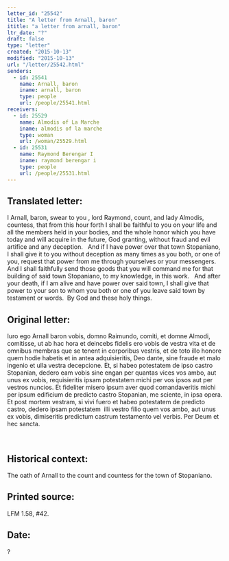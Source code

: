 ```yaml
---
letter_id: "25542"
title: "A letter from Arnall, baron"
ititle: "a letter from arnall, baron"
ltr_date: "?"
draft: false
type: "letter"
created: "2015-10-13"
modified: "2015-10-13"
url: "/letter/25542.html"
senders:
  - id: 25541
    name: Arnall, baron
    iname: arnall, baron
    type: people
    url: /people/25541.html
receivers:
  - id: 25529
    name: Almodis of La Marche
    iname: almodis of la marche
    type: woman
    url: /woman/25529.html
  - id: 25531
    name: Raymond Berengar I
    iname: raymond berengar i
    type: people
    url: /people/25531.html
---
```

<h2> Translated letter:</h2><p>I Arnall, baron, swear to you , lord Raymond, count, and lady Almodis, countess, that from this hour forth I shall be faithful to you on your life and all the members held in your bodies, and the whole honor which you have today and will acquire in the future, God granting, without fraud and evil artifice and any deception.&nbsp;&nbsp; And if I have power over that town Stopaniano, I shall give it to you without deception as many times as you both, or one of you, request that power from me through yourselves or your messengers.&nbsp; And I shall faithfully send those goods that you will command me for that building of said town Stopaniano, to my knowledge, in this work.&nbsp;&nbsp; And after your death, if I am alive and have power over said town, I shall give that power to your son to whom you both or one of you leave said town by testament or words.&nbsp; By God and these holy things.</p><h2 class="mt-4"> Original letter:</h2><p>Iuro ego Arnall baron vobis, domno Raimundo, comiti, et domne Almodi, comitisse, ut ab hac hora et deincebs fidelis ero vobis de vestra vita et de omnibus membras que se tenent in corporibus vestris, et de toto illo honore quem hodie habetis et in antea adquisieritis, Deo dante, sine fraude et malo ingenio et ulla vestra decepcione. Et, si habeo potestatem de ipso castro Stopanian, dedero eam vobis sine engan per quantas vices vos ambo, aut unus ex vobis, requisieritis ipsam potestatem michi per vos ipsos aut per vestros nuncios. Et fideliter misero ipsum aver quod comandaveritis michi per ipsum edificium de predicto castro Stopanian, me sciente, in ipsa opera. Et post mortem vestram, si vivi fuero et habeo potestatem de predicto castro, dedero ipsam potestatem &nbsp;illi vestro filio quem vos ambo, aut unus ex vobis, dimiseritis predictum castrum testamento vel verbis. Per Deum et hec sancta.</p><p>&nbsp;</p><h2 class="mt-4"> Historical context:</h2><p>The oath of Arnall to the count and countess for the town of Stopaniano.</p><h2 class="mt-4"> Printed source:</h2><p>LFM 1.58, #42.&nbsp;</p><h2 class="mt-4"> Date:</h2>?